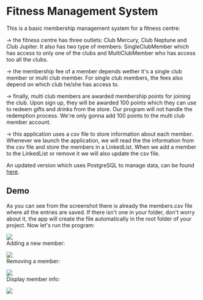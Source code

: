 # Fitness Management System  
   This is a basic membership management system for a fitness centre:  
   
-> the fitness centre has three outlets: Club Mercury, Club Neptune and Club Jupiter. It also has two type of members: SingleClubMember which has access to only one of the clubs and MultiClubMember who has access too all the clubs.  
   
-> the membership fee of a member depends wether it's a single club member or multi club member. For single club members, the fees also depend on which club he/she has access to.</br>

-> finally, multi club members are awarded membership points for joining the club. Upon sign up, they will be awarded 100 points which they can use to redeem gifts and drinks from the store. Our program will not handle the redemption process. We're only gonna add 100 points to the multi club member account.  
  
-> this application uses a csv file to store information about each member. Whenever we launch the application, we will read the the information from the csv file and store the members in a LinkedList. When we add a member to the LinkedList or remove it we will also update the csv file.</br>  
  
An updated version which uses PostgreSQL to manage data, can be found [here](https://github.com/eMelgooG/fitnessMMS-PostgreSQL).  
## Demo  

 As you can see from the screenshot there is already the members.csv file where all the entries are saved. If there isn't one in your folder, don't worry about it, the app will create the file automatically in the root folder of your project. Now let's run the program:  
   
![](https://imgur.com/OWJPjKq.png)  
 Adding a new member:  
   
![](https://imgur.com/gpGXyRC.png)  
 Removing a member:  
   
![](https://imgur.com/5hYzIY4.png)  
 Display member info:  
   
 ![](https://imgur.com/543M5vS.png)


